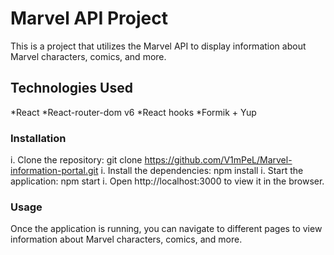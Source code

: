# Marvel API Project

This is a project that utilizes the Marvel API to display information about Marvel characters, comics, and more.

## Technologies Used

   *React
   *React-router-dom v6
   *React hooks
   *Formik + Yup

### Installation
   i. Clone the repository: git clone https://github.com/V1mPeL/Marvel-information-portal.git
   i. Install the dependencies: npm install
   i. Start the application: npm start
   i. Open http://localhost:3000 to view it in the browser.
   
### Usage
  Once the application is running, you can navigate to different pages to view information about Marvel characters, comics, and more.
